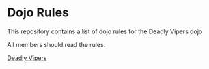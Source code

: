 Dojo Rules
==========

This repository contains a list of dojo rules for the Deadly Vipers dojo

All members should read the rules.

[Deadly Vipers](https://github.com/deadlyvipers)
